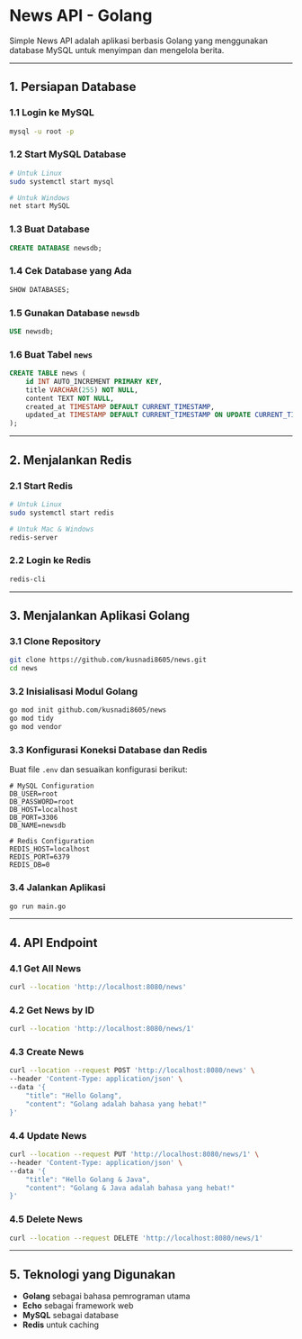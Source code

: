 # News API - Golang

Simple News API adalah aplikasi berbasis Golang yang menggunakan database MySQL untuk menyimpan dan mengelola berita.

---

## 1. Persiapan Database

### 1.1 Login ke MySQL
```sh
mysql -u root -p
```

### 1.2 Start MySQL Database
```sh
# Untuk Linux
sudo systemctl start mysql  

# Untuk Windows
net start MySQL             
```

### 1.3 Buat Database
```sql
CREATE DATABASE newsdb;
```

### 1.4 Cek Database yang Ada
```sql
SHOW DATABASES;
```

### 1.5 Gunakan Database `newsdb`
```sql
USE newsdb;
```

### 1.6 Buat Tabel `news`
```sql
CREATE TABLE news (
    id INT AUTO_INCREMENT PRIMARY KEY,
    title VARCHAR(255) NOT NULL,
    content TEXT NOT NULL,
    created_at TIMESTAMP DEFAULT CURRENT_TIMESTAMP,
    updated_at TIMESTAMP DEFAULT CURRENT_TIMESTAMP ON UPDATE CURRENT_TIMESTAMP
);
```

---

## 2. Menjalankan Redis

### 2.1 Start Redis
```sh
# Untuk Linux
sudo systemctl start redis  

# Untuk Mac & Windows
redis-server                
```

### 2.2 Login ke Redis
```sh
redis-cli
```

---

## 3. Menjalankan Aplikasi Golang

### 3.1 Clone Repository
```sh
git clone https://github.com/kusnadi8605/news.git
cd news
```

### 3.2 Inisialisasi Modul Golang
```sh
go mod init github.com/kusnadi8605/news
go mod tidy
go mod vendor
```

### 3.3 Konfigurasi Koneksi Database dan Redis
Buat file `.env` dan sesuaikan konfigurasi berikut:
```
# MySQL Configuration
DB_USER=root
DB_PASSWORD=root
DB_HOST=localhost
DB_PORT=3306
DB_NAME=newsdb

# Redis Configuration
REDIS_HOST=localhost
REDIS_PORT=6379
REDIS_DB=0
```

### 3.4 Jalankan Aplikasi
```sh
go run main.go
```

---

## 4. API Endpoint

### 4.1 Get All News
```sh
curl --location 'http://localhost:8080/news'
```

### 4.2 Get News by ID
```sh
curl --location 'http://localhost:8080/news/1'
```

### 4.3 Create News
```sh
curl --location --request POST 'http://localhost:8080/news' \
--header 'Content-Type: application/json' \
--data '{
    "title": "Hello Golang",
    "content": "Golang adalah bahasa yang hebat!"
}'
```

### 4.4 Update News
```sh
curl --location --request PUT 'http://localhost:8080/news/1' \
--header 'Content-Type: application/json' \
--data '{
    "title": "Hello Golang & Java",
    "content": "Golang & Java adalah bahasa yang hebat!"
}'
```

### 4.5 Delete News
```sh
curl --location --request DELETE 'http://localhost:8080/news/1'
```

---

## 5. Teknologi yang Digunakan
- **Golang** sebagai bahasa pemrograman utama
- **Echo** sebagai framework web
- **MySQL** sebagai database
- **Redis** untuk caching


